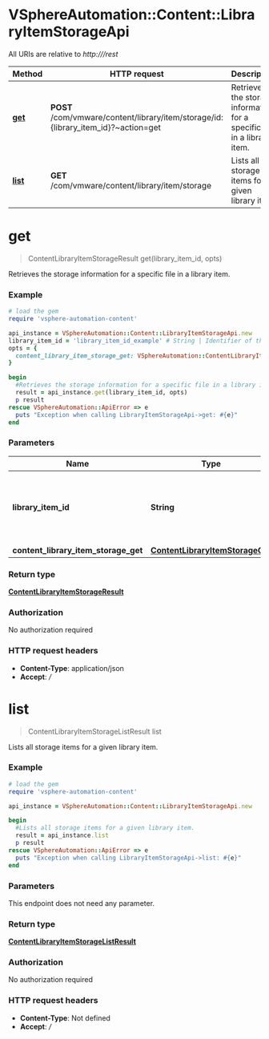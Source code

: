 # VSphereAutomation::Content::LibraryItemStorageApi

All URIs are relative to *http:///rest*

Method | HTTP request | Description
------------- | ------------- | -------------
[**get**](LibraryItemStorageApi.md#get) | **POST** /com/vmware/content/library/item/storage/id:{library_item_id}?~action&#x3D;get | Retrieves the storage information for a specific file in a library item.
[**list**](LibraryItemStorageApi.md#list) | **GET** /com/vmware/content/library/item/storage | Lists all storage items for a given library item.


# **get**
> ContentLibraryItemStorageResult get(library_item_id, opts)

Retrieves the storage information for a specific file in a library item.

### Example
```ruby
# load the gem
require 'vsphere-automation-content'

api_instance = VSphereAutomation::Content::LibraryItemStorageApi.new
library_item_id = 'library_item_id_example' # String | Identifier of the library item whose storage information should be retrieved.
opts = {
  content_library_item_storage_get: VSphereAutomation::ContentLibraryItemStorageGet.new # ContentLibraryItemStorageGet | 
}

begin
  #Retrieves the storage information for a specific file in a library item.
  result = api_instance.get(library_item_id, opts)
  p result
rescue VSphereAutomation::ApiError => e
  puts "Exception when calling LibraryItemStorageApi->get: #{e}"
end
```

### Parameters

Name | Type | Description  | Notes
------------- | ------------- | ------------- | -------------
 **library_item_id** | **String**| Identifier of the library item whose storage information should be retrieved. | 
 **content_library_item_storage_get** | [**ContentLibraryItemStorageGet**](ContentLibraryItemStorageGet.md)|  | [optional] 

### Return type

[**ContentLibraryItemStorageResult**](ContentLibraryItemStorageResult.md)

### Authorization

No authorization required

### HTTP request headers

 - **Content-Type**: application/json
 - **Accept**: */*



# **list**
> ContentLibraryItemStorageListResult list

Lists all storage items for a given library item.

### Example
```ruby
# load the gem
require 'vsphere-automation-content'

api_instance = VSphereAutomation::Content::LibraryItemStorageApi.new

begin
  #Lists all storage items for a given library item.
  result = api_instance.list
  p result
rescue VSphereAutomation::ApiError => e
  puts "Exception when calling LibraryItemStorageApi->list: #{e}"
end
```

### Parameters
This endpoint does not need any parameter.

### Return type

[**ContentLibraryItemStorageListResult**](ContentLibraryItemStorageListResult.md)

### Authorization

No authorization required

### HTTP request headers

 - **Content-Type**: Not defined
 - **Accept**: */*



